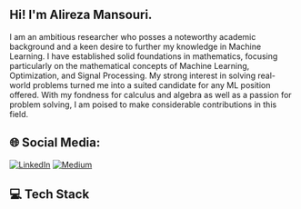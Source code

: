 ## Hi! I'm Alireza Mansouri.
I am an ambitious researcher who posses a noteworthy academic background and a keen desire to further my knowledge in Machine Learning. I have established solid foundations in mathematics, focusing particularly on the mathematical concepts of Machine Learning, Optimization, and Signal Processing. My strong interest in solving real-world problems turned me into a suited candidate for any ML position offered. With my fondness for calculus and algebra as well as a passion for problem solving, I am poised to make considerable contributions in this field.

## 🌐 Social Media:
[![LinkedIn](https://img.shields.io/badge/LinkedIn-%230077B5.svg?logo=linkedin&logoColor=white)](https://www.linkedin.com/in/alirezamansouri/) 
[![Medium](https://img.shields.io/badge/Medium-12100E?logo=medium&logoColor=white)](https://medium.com/@alirezadamash) 

## 💻 Tech Stack


<!-- <hr \>

### 🤝🏻 Contact Me
<p align="center">
<a href="https://www.linkedin.com/in/alirezamansouri"><img alt="Linkedin profile" title="Linkedin" src="https://raw.githubusercontent.com/Thomas-George-T/Thomas-George-T/master/assets/linkedin.svg" width="100" height="30" /></a>
<a href="mailto:alirezadamash@gmail.com"><img alt="Gmail" src="https://raw.githubusercontent.com/Thomas-George-T/Thomas-George-T/master/assets/google-gmail.svg" title="Email" width="100" height="30" /></a>
<a href="https://twitter.com/alirezamns1991"><img alt="Twitter" src="https://raw.githubusercontent.com/Thomas-George-T/Thomas-George-T/master/assets/twitter.svg" title="Twitter" width="100" height="30" /></a>
</p>
